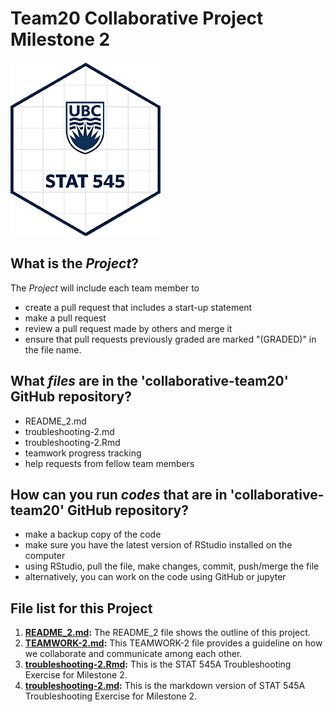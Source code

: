 # Team20 Collaborative Project Milestone 2

<a><img src="stat545-240x278.png" alt="STAT 545 @ UBC"></a>

## What is the *_Project_*?
The *_Project_* will include each team member to

* create a pull request that includes a start-up statement
* make a pull request
* review a pull request made by others and merge it
* ensure that pull requests previously graded are marked "(GRADED)" in the file name.

## What *_files_* are in the 'collaborative-team20' GitHub repository?
* README_2.md
* troubleshooting-2.md
* troubleshooting-2.Rmd
* teamwork progress tracking
* help requests from fellow team members

## How can you run *_codes_* that are in 'collaborative-team20' GitHub repository?
* make a backup copy of the code
* make sure you have the latest version of RStudio installed on the computer
* using RStudio, pull the file, make changes, commit, push/merge the file
* alternatively, you can work on the code using GitHub or jupyter 

## **File list for this Project**

1. **[README_2.md](https://github.com/stat545ubc-2023/collaborative-team20/blob/main/README_2.md):** The README_2 file shows the outline of this project.
2. **[TEAMWORK-2.md](https://github.com/stat545ubc-2023/collaborative-team20/blob/main/(GRADED)%20TEAMWORK-2.md):** This TEAMWORK-2 file provides a guideline on how we collaborate and communicate among each other.
3. **[troubleshooting-2.Rmd](https://github.com/stat545ubc-2023/collaborative-team20/blob/main/troubleshooting-2.Rmd):** This is the STAT 545A Troubleshooting Exercise for Milestone 2.
4.  **[troubleshooting-2.md](https://github.com/stat545ubc-2023/collaborative-team20/blob/main/troubleshooting-2.md):** This is the markdown version of STAT 545A Troubleshooting Exercise for Milestone 2.
